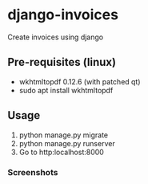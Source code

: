 # django-invoices
Create invoices using django

## Pre-requisites (linux)
* wkhtmltopdf 0.12.6 (with patched qt)
* sudo apt install wkhtmltopdf

## Usage
1) python manage.py migrate
2) python manage.py runserver 
3) Go to http:localhost:8000

### Screenshots
